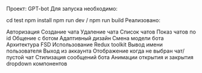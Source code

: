 Проект: GPT-bot Для запуска необходимо:

cd test
npm install
npm run dev / npm run build
Реализовано:

Авторизация
Создание чата
Удаление чата
Список чатов
Показ чатов по id
Общение с ботом
Адаптивный дизайн
Смена модели бота
Архитектура FSD
Использование Redux toolkit
Вывод имени пользователя
Выход из аккаунта
Отображение когда не выбран чат/пустой чат
Стилизация сообщений бота
Анимации открытия и закрытия dropdown компонентов